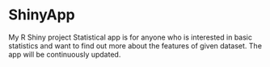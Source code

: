 # ShinyApp
My R Shiny project
Statistical app is for anyone who is interested in basic statistics and want to find out more about the features of given dataset. The app will be continuously updated.
